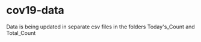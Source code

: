 # cov19-data
Data is being updated in separate csv files in the folders Today's_Count and Total_Count
